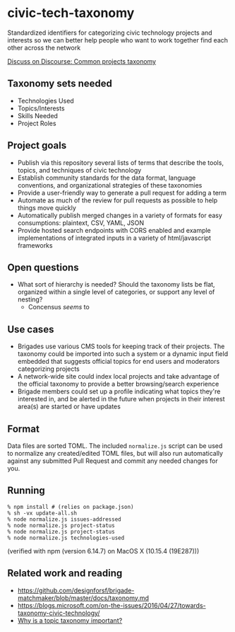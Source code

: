 # civic-tech-taxonomy

Standardized identifiers for categorizing civic technology projects and interests so we can better help people who want to work together find each other across the network

[Discuss on Discourse: Common projects taxonomy](https://discourse.codeforamerica.org/t/common-projects-taxonomy/308)

## Taxonomy sets needed

- Technologies Used
- Topics/Interests
- Skills Needed
- Project Roles

## Project goals

- Publish via this repository several lists of terms that describe the tools, topics, and techniques of civic technology
- Establish community standards for the data format, language conventions, and organizational strategies of these taxonomies
- Provide a user-friendly way to generate a pull request for adding a term
- Automate as much of the review for pull requests as possible to help things move quickly
- Automatically publish merged changes in a variety of formats for easy consumptions: plaintext, CSV, YAML, JSON
- Provide hosted search endpoints with CORS enabled and example implementations of integrated inputs in a variety of html/javascript frameworks

## Open questions

- What sort of hierarchy is needed? Should the taxonomy lists be flat, organized within a single level of categories, or support any level of nesting?
  - Concensus _seems_ to

## Use cases

- Brigades use various CMS tools for keeping track of their projects. The taxonomy could be imported into such a system or a dynamic input field embedded that suggests official topics for end users and moderators categorizing projects
- A network-wide site could index local projects and take advantage of the official taxonomy to provide a better browsing/search experience
- Brigade members could set up a profile indicating what topics they're interested in, and be alerted in the future when projects in their interest area(s) are started or have updates

## Format

Data files are sorted TOML. The included `normalize.js` script can be used to normalize any created/edited TOML files, but will also run automatically against any submitted Pull Request and commit any needed changes for you.

## Running

```
% npm install # (relies on package.json)
% sh -vx update-all.sh
% node normalize.js issues-addressed
% node normalize.js project-status
% node normalize.js project-status
% node normalize.js technologies-used
```
(verified with npm (version 6.14.7) on MacOS X (10.15.4 (19E287)))

## Related work and reading

- https://github.com/designforsf/brigade-matchmaker/blob/master/docs/taxonomy.md
- https://blogs.microsoft.com/on-the-issues/2016/04/27/towards-taxonomy-civic-technology/
- [Why is a topic taxonomy important?](https://insidegovuk.blog.gov.uk/2015/11/02/developing-a-subject-based-taxonomy-for-gov-uk/)
